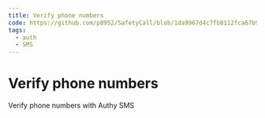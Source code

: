 ```yaml
---
title: Verify phone numbers
code: https://github.com/p8952/SafetyCall/blob/1da9967d4c7fb8112fca67b91f69cac8747a265f/src/functions/verifyNumber.js
tags: 
  - auth
  - SMS
---
```


# Verify phone numbers

Verify phone numbers with Authy SMS

